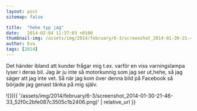 ```yaml
---
layout: post
sitemap: false

title:  "hehe typ jag"
date:   2014-02-04 11:37:03 +0100
thumbnail-img: /assets/img/2014/february/6-3/screenshot_2014-01-30-21-46-33_52f0c2bfe087c3505c1b2406.png
author: Eva
tags: [2014]
---
```


Det händer ibland att kunder frågar mig t.ex. varför en viss varningslampa lyser i deras bil. Jag är ju inte så motorkunnig som jag ser ut,hehe, så jag säger att jag inte vet. Så när jag kom över denna bild på Facebook så började jag genast tänka på mig själv.

![]({{ '/assets/img/2014/february/6-3/screenshot_2014-01-30-21-46-33_52f0c2bfe087c3505c1b2406.png)'  | relative_url }}


